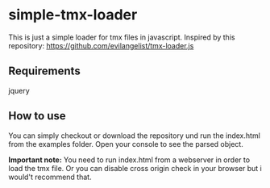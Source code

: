 # simple-tmx-loader
This is just a simple loader for tmx files in javascript. Inspired by this repository: https://github.com/evilangelist/tmx-loader.js

## Requirements
jquery 

## How to use
You can simply checkout or download the repository und run the index.html from the examples folder. 
Open your console to see the parsed object.

**Important note:** You need to run index.html from a webserver in order to load the tmx file. Or you can disable cross origin check in your browser but i would't recommend that.
